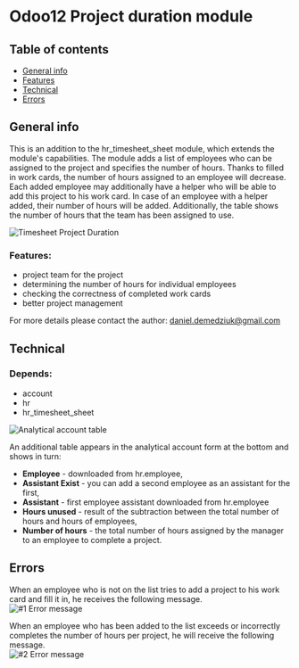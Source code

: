 # Odoo12 Project duration module
## Table of contents
* [General info](#general-info)
* [Features](#features)
* [Technical](#technical)
* [Errors](#errors)

## General info
This is an addition to the hr_timesheet_sheet module, which extends the module's capabilities. The module adds a list of employees who can be assigned to the project and specifies the number of hours.
Thanks to filled in work cards, the number of hours assigned to an employee will decrease.
Each added employee may additionally have a helper who will be able to add this project to his work card.
In case of an employee with a helper added, their number of hours will be added.
Additionally, the table shows the number of hours that the team has been assigned to use.

<img src="https://i.ibb.co/3YxGNmz/1.png" alt="Timesheet Project Duration">

### Features:
- project team for the project
- determining the number of hours for individual employees
- checking the correctness of completed work cards
- better project management

For more details please contact the author:
<a href="mailto:daniel.demedziuk@gmail.com">daniel.demedziuk@gmail.com</a>

## Technical
### Depends:
- account
- hr
- hr_timesheet_sheet

<img src="https://i.ibb.co/wJsFGrc/2.png" alt="Analytical account table">

An additional table appears in the analytical account form at the bottom and shows in turn:
- <b>Employee</b> - downloaded from hr.employee,
- <b>Assistant Exist</b> - you can add a second employee as an assistant for the first,
- <b>Assistant</b> - first employee assistant downloaded from hr.employee
- <b>Hours unused</b> - result of the subtraction between the total number of hours and hours of employees,
- <b>Number of hours</b> - the total number of hours assigned by the manager to an employee to complete a project.
## Errors
When an employee who is not on the list tries to add a project to his work card and fill it in, he receives the following message.
<br/>
<img src="https://i.ibb.co/B6bHqqz/4.png" alt="#1 Error message">

When an employee who has been added to the list exceeds or incorrectly completes the number of hours per project, he will receive the following message.
<br/>
<img src="https://i.ibb.co/4YVZBLZ/3.png" alt="#2 Error message">
